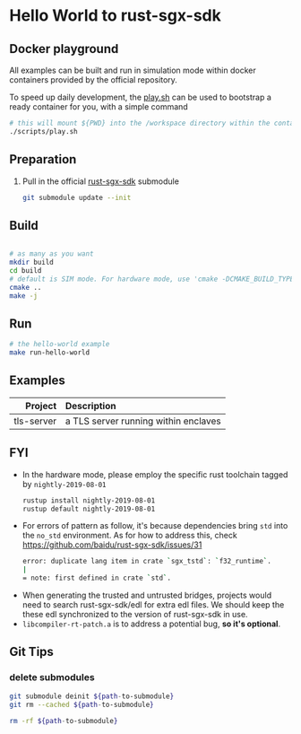 # Hello World to rust-sgx-sdk

## Docker playground
All examples can be built and run in simulation mode within docker containers provided by the 
official repository.

To speed up daily development, the [play.sh](./scripts/play.sh) can be used to bootstrap a ready
container for you, with a simple command

```bash
# this will mount ${PWD} into the /workspace directory within the container
./scripts/play.sh
```

## Preparation

1. Pull in the official [rust-sgx-sdk](https://github.com/baidu/rust-sgx-sdk) submodule
    ```bash
    git submodule update --init 
    ```

## Build 

```bash

# as many as you want
mkdir build 
cd build
# default is SIM mode. For hardware mode, use 'cmake -DCMAKE_BUILD_TYPE=Release ..'
cmake ..
make -j
```

## Run

```bash
# the hello-world example
make run-hello-world
```

## Examples

|    Project | Description                          |
| ---------: | :----------------------------------- |
| tls-server | a TLS server running within enclaves |

## FYI
- In the hardware mode, please employ the specific rust toolchain tagged by `nightly-2019-08-01`
    ```bash
    rustup install nightly-2019-08-01
    rustup default nightly-2019-08-01
    ```
- For errors of pattern as follow, it's because dependencies bring `std` into the `no_std` 
  environment. As for how to address this, check https://github.com/baidu/rust-sgx-sdk/issues/31
    ```bash
    error: duplicate lang item in crate `sgx_tstd`: `f32_runtime`.
    |
    = note: first defined in crate `std`.
    ```
- When generating the trusted and untrusted bridges, projects would need to search rust-sgx-sdk/edl
  for extra edl files. We should keep the these edl synchronized to the version of rust-sgx-sdk in
  use.
- `libcompiler-rt-patch.a` is to address a potential bug, **so it's optional**.

## Git Tips
### delete submodules
```bash
git submodule deinit ${path-to-submodule}
git rm --cached ${path-to-submodule}

rm -rf ${path-to-submodule}
```